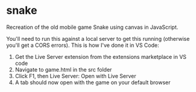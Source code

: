 # snake
Recreation of the old mobile game Snake using canvas in JavaScript.

You'll need to run this against a local server to get this running (otherwise you'll get a CORS errors). This is how I've done it in VS Code:
1. Get the Live Server extension from the extensions marketplace in VS code
2. Navigate to game.html in the src folder
3. Click F1, then Live Server: Open with Live Server
4. A tab should now open with the game on your default browser
